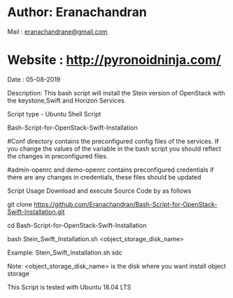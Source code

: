 # Author: Eranachandran

Mail : eranachandrane@gmail.com

# Website : http://pyronoidninja.com/
Date : 05-08-2019


Description: This bash script will install the Stein version of OpenStack with the keystone,Swift and Horizon Services

Script type - Ubuntu Shell Script

Bash-Script-for-OpenStack-Swift-Installation

#Conf directory contains the preconfigured config files of the services. If you change the values of the variable in the bash script you should reflect the changes in preconfigured files.

#admin-openrc and demo-openrc contains preconfigured credentials if there are any changes in credentials, these files should be updated

Script Usage
Download and execute Source Code by as follows

git clone https://github.com/Eranachandran/Bash-Script-for-OpenStack-Swift-Installation.git

cd Bash-Script-for-OpenStack-Swift-Installation

bash Stein_Swift_Installation.sh <object_storage_disk_name>

Example: Stein_Swift_Installation.sh sdc

Note: <object_storage_disk_name> is the disk where you want install object storage

This Script is tested with Ubuntu 18.04 LTS
